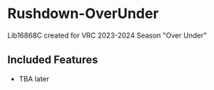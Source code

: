 # Rushdown-OverUnder

Lib16868C created for VRC 2023-2024 Season "Over Under"

## Included Features

- TBA later

